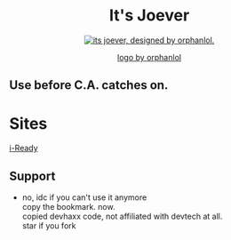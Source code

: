 <h1 align="center">It's Joever</h1>
<p align="center">
<a href="https://github.com/Orphanlol/itsjoever">
    <img alt="its joever, designed by orphanlol." src="https://github.com/Orphanlol/itsjoever/assets/83834491/ecc4d1c8-100d-426e-b909-8290a2e8d3a3">
</p>    
<p align="center"> logo by <a href="https://github.com/orphanlol">orphanlol</a></p>
    
## Use before C.A. catches on.
# Sites
[i-Ready](https://login.i-ready.com/)<br>
## Support
- no, idc if you can't use it anymore<br>
copy the bookmark. now. <br>
copied devhaxx code, not affiliated with devtech at all.<br>
star if you fork 
